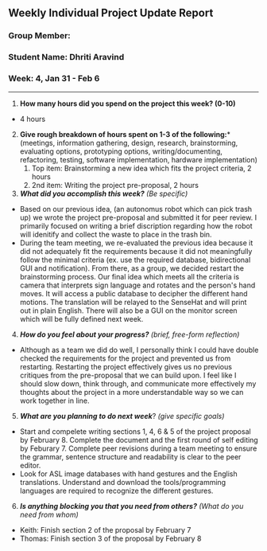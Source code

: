 ## Weekly Individual Project Update Report
### Group Member: 
### Student Name: Dhriti Aravind
### Week: 4, Jan 31 - Feb 6

___
1. **How many hours did you spend on the project this week? (0-10)**
- 4 hours

2. **Give rough breakdown of hours spent on 1-3 of the following:***
   (meetings, information gathering, design, research, brainstorming, evaluating options, prototyping options, writing/documenting, refactoring, testing, software implementation, hardware implementation)
   1. Top item: Brainstorming a new idea which fits the project criteria, 2 hours
   2. 2nd item: Writing the project pre-proposal, 2 hours
3. ***What did you accomplish this week?*** _(Be specific)_
  - Based on our previous idea, (an autonomus robot which can pick trash up) we wrote the project pre-proposal and submitted it for peer review. I primarily focused on writing a brief discription regarding how the robot will idenitify and collect the waste to place in the trash bin. 
  - During the team meeting, we re-evaluated the previous idea because it did not adequately fit the requirements because it did not meaningfully follow the minimal criteria (ex. use the required database, bidirectional GUI and notification). From there, as a group, we decided restart the brainstorming process. Our final idea which meets all the criteria is camera that interprets sign language and rotates and the person's hand moves. It will access a public database to decipher the different hand motions. The translation will be relayed to the SenseHat and will print out in plain English. There will also be a GUI on the monitor screen which will be fully defined next week.
 
4. ***How do you feel about your progress?*** _(brief, free-form reflection)_
  - Although as a team we did do well, I personally think I could have double checked the requirements for the project and prevented us from restarting. Restarting the project effectively gives us no previous critiques from the pre-proposal that we can build upon. I feel like I should slow down, think through, and communicate more effectively my thoughts about the project in a more understandable way so we can work together in line.
5. ***What are you planning to do next week***? _(give specific goals)_
  - Start and compelete writing sections 1, 4, 6 & 5 of the project proposal by February 8. Complete the document and the first round of self editing by Feburary 7. Complete peer revisions during a team meeting to ensure the grammar, sentence structure and readability is clear to the peer editor.
  -  Look for ASL image databases with hand gestures and the English translations. Understand and download the tools/programming languages are required to recognize the different gestures.
6. ***Is anything blocking you that you need from others?*** _(What do you need from whom)_
- Keith: Finish section 2 of the proposal by February 7
- Thomas: Finish section 3 of the proposal by February 8
